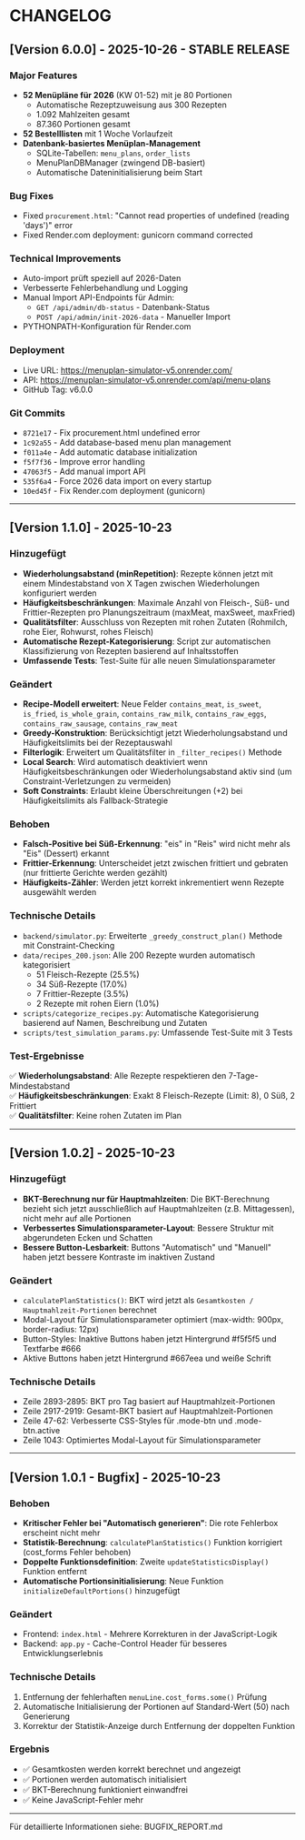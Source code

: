 # CHANGELOG

## [Version 6.0.0] - 2025-10-26 - STABLE RELEASE

### Major Features
- **52 Menüpläne für 2026** (KW 01-52) mit je 80 Portionen
  - Automatische Rezeptzuweisung aus 300 Rezepten
  - 1.092 Mahlzeiten gesamt
  - 87.360 Portionen gesamt
- **52 Bestelllisten** mit 1 Woche Vorlaufzeit
- **Datenbank-basiertes Menüplan-Management**
  - SQLite-Tabellen: `menu_plans`, `order_lists`
  - MenuPlanDBManager (zwingend DB-basiert)
  - Automatische Dateninitialisierung beim Start

### Bug Fixes
- Fixed `procurement.html`: "Cannot read properties of undefined (reading 'days')" error
- Fixed Render.com deployment: gunicorn command corrected

### Technical Improvements
- Auto-import prüft speziell auf 2026-Daten
- Verbesserte Fehlerbehandlung und Logging
- Manual Import API-Endpoints für Admin:
  - `GET /api/admin/db-status` - Datenbank-Status
  - `POST /api/admin/init-2026-data` - Manueller Import
- PYTHONPATH-Konfiguration für Render.com

### Deployment
- Live URL: https://menuplan-simulator-v5.onrender.com/
- API: https://menuplan-simulator-v5.onrender.com/api/menu-plans
- GitHub Tag: v6.0.0

### Git Commits
- `8721e17` - Fix procurement.html undefined error
- `1c92a55` - Add database-based menu plan management
- `f011a4e` - Add automatic database initialization
- `f5f7f36` - Improve error handling
- `47063f5` - Add manual import API
- `535f6a4` - Force 2026 data import on every startup
- `10ed45f` - Fix Render.com deployment (gunicorn)

---

## [Version 1.1.0] - 2025-10-23

### Hinzugefügt
- **Wiederholungsabstand (minRepetition)**: Rezepte können jetzt mit einem Mindestabstand von X Tagen zwischen Wiederholungen konfiguriert werden
- **Häufigkeitsbeschränkungen**: Maximale Anzahl von Fleisch-, Süß- und Frittier-Rezepten pro Planungszeitraum (maxMeat, maxSweet, maxFried)
- **Qualitätsfilter**: Ausschluss von Rezepten mit rohen Zutaten (Rohmilch, rohe Eier, Rohwurst, rohes Fleisch)
- **Automatische Rezept-Kategorisierung**: Script zur automatischen Klassifizierung von Rezepten basierend auf Inhaltsstoffen
- **Umfassende Tests**: Test-Suite für alle neuen Simulationsparameter

### Geändert
- **Recipe-Modell erweitert**: Neue Felder `contains_meat`, `is_sweet`, `is_fried`, `is_whole_grain`, `contains_raw_milk`, `contains_raw_eggs`, `contains_raw_sausage`, `contains_raw_meat`
- **Greedy-Konstruktion**: Berücksichtigt jetzt Wiederholungsabstand und Häufigkeitslimits bei der Rezeptauswahl
- **Filterlogik**: Erweitert um Qualitätsfilter in `_filter_recipes()` Methode
- **Local Search**: Wird automatisch deaktiviert wenn Häufigkeitsbeschränkungen oder Wiederholungsabstand aktiv sind (um Constraint-Verletzungen zu vermeiden)
- **Soft Constraints**: Erlaubt kleine Überschreitungen (+2) bei Häufigkeitslimits als Fallback-Strategie

### Behoben
- **Falsch-Positive bei Süß-Erkennung**: "eis" in "Reis" wird nicht mehr als "Eis" (Dessert) erkannt
- **Frittier-Erkennung**: Unterscheidet jetzt zwischen frittiert und gebraten (nur frittierte Gerichte werden gezählt)
- **Häufigkeits-Zähler**: Werden jetzt korrekt inkrementiert wenn Rezepte ausgewählt werden

### Technische Details
- `backend/simulator.py`: Erweiterte `_greedy_construct_plan()` Methode mit Constraint-Checking
- `data/recipes_200.json`: Alle 200 Rezepte wurden automatisch kategorisiert
  - 51 Fleisch-Rezepte (25.5%)
  - 34 Süß-Rezepte (17.0%)
  - 7 Frittier-Rezepte (3.5%)
  - 2 Rezepte mit rohen Eiern (1.0%)
- `scripts/categorize_recipes.py`: Automatische Kategorisierung basierend auf Namen, Beschreibung und Zutaten
- `scripts/test_simulation_params.py`: Umfassende Test-Suite mit 3 Tests

### Test-Ergebnisse
✅ **Wiederholungsabstand**: Alle Rezepte respektieren den 7-Tage-Mindestabstand  
✅ **Häufigkeitsbeschränkungen**: Exakt 8 Fleisch-Rezepte (Limit: 8), 0 Süß, 2 Frittiert  
✅ **Qualitätsfilter**: Keine rohen Zutaten im Plan

---

## [Version 1.0.2] - 2025-10-23

### Hinzugefügt
- **BKT-Berechnung nur für Hauptmahlzeiten**: Die BKT-Berechnung bezieht sich jetzt ausschließlich auf Hauptmahlzeiten (z.B. Mittagessen), nicht mehr auf alle Portionen
- **Verbessertes Simulationsparameter-Layout**: Bessere Struktur mit abgerundeten Ecken und Schatten
- **Bessere Button-Lesbarkeit**: Buttons "Automatisch" und "Manuell" haben jetzt bessere Kontraste im inaktiven Zustand

### Geändert
- `calculatePlanStatistics()`: BKT wird jetzt als `Gesamtkosten / Hauptmahlzeit-Portionen` berechnet
- Modal-Layout für Simulationsparameter optimiert (max-width: 900px, border-radius: 12px)
- Button-Styles: Inaktive Buttons haben jetzt Hintergrund #f5f5f5 und Textfarbe #666
- Aktive Buttons haben jetzt Hintergrund #667eea und weiße Schrift

### Technische Details
- Zeile 2893-2895: BKT pro Tag basiert auf Hauptmahlzeit-Portionen
- Zeile 2917-2919: Gesamt-BKT basiert auf Hauptmahlzeit-Portionen
- Zeile 47-62: Verbesserte CSS-Styles für .mode-btn und .mode-btn.active
- Zeile 1043: Optimiertes Modal-Layout für Simulationsparameter

---

## [Version 1.0.1 - Bugfix] - 2025-10-23

### Behoben
- **Kritischer Fehler bei "Automatisch generieren"**: Die rote Fehlerbox erscheint nicht mehr
- **Statistik-Berechnung**: `calculatePlanStatistics()` Funktion korrigiert (cost_forms Fehler behoben)
- **Doppelte Funktionsdefinition**: Zweite `updateStatisticsDisplay()` Funktion entfernt
- **Automatische Portionsinitialisierung**: Neue Funktion `initializeDefaultPortions()` hinzugefügt

### Geändert
- Frontend: `index.html` - Mehrere Korrekturen in der JavaScript-Logik
- Backend: `app.py` - Cache-Control Header für besseres Entwicklungserlebnis

### Technische Details
1. Entfernung der fehlerhaften `menuLine.cost_forms.some()` Prüfung
2. Automatische Initialisierung der Portionen auf Standard-Wert (50) nach Generierung
3. Korrektur der Statistik-Anzeige durch Entfernung der doppelten Funktion

### Ergebnis
- ✅ Gesamtkosten werden korrekt berechnet und angezeigt
- ✅ Portionen werden automatisch initialisiert
- ✅ BKT-Berechnung funktioniert einwandfrei
- ✅ Keine JavaScript-Fehler mehr

---

Für detaillierte Informationen siehe: BUGFIX_REPORT.md


